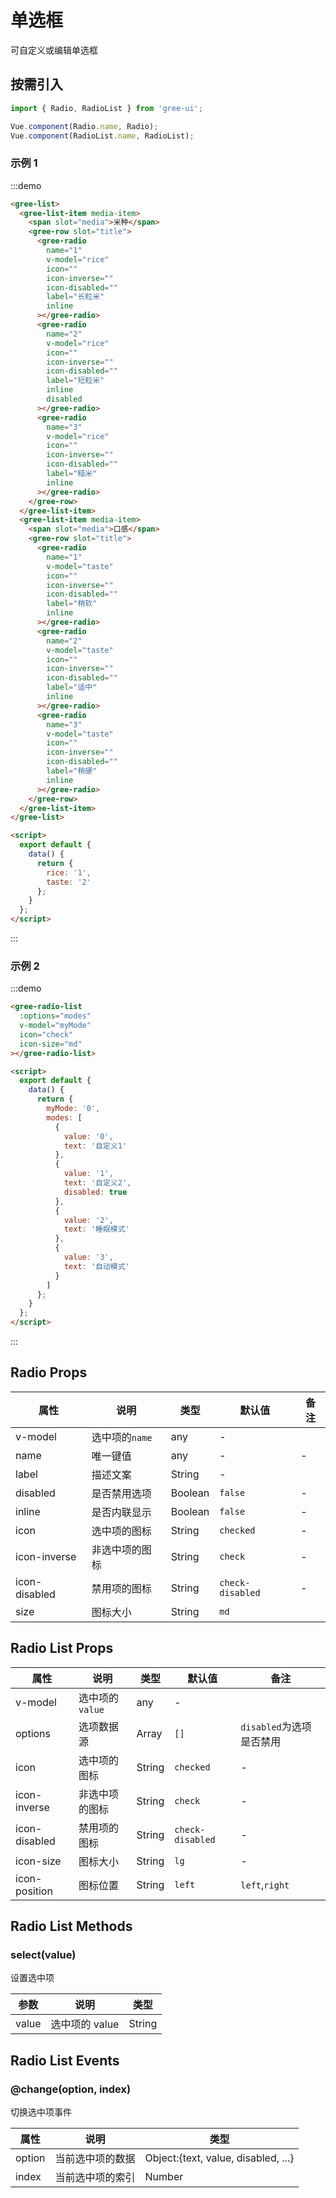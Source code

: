 # 单选框

可自定义或编辑单选框

## 按需引入

```javascript
import { Radio, RadioList } from 'gree-ui';

Vue.component(Radio.name, Radio);
Vue.component(RadioList.name, RadioList);
```

### 示例 1

:::demo

```html
<gree-list>
  <gree-list-item media-item>
    <span slot="media">米种</span>
    <gree-row slot="title">
      <gree-radio
        name="1"
        v-model="rice"
        icon=""
        icon-inverse=""
        icon-disabled=""
        label="长粒米"
        inline
      ></gree-radio>
      <gree-radio
        name="2"
        v-model="rice"
        icon=""
        icon-inverse=""
        icon-disabled=""
        label="短粒米"
        inline
        disabled
      ></gree-radio>
      <gree-radio
        name="3"
        v-model="rice"
        icon=""
        icon-inverse=""
        icon-disabled=""
        label="糙米"
        inline
      ></gree-radio>
    </gree-row>
  </gree-list-item>
  <gree-list-item media-item>
    <span slot="media">口感</span>
    <gree-row slot="title">
      <gree-radio
        name="1"
        v-model="taste"
        icon=""
        icon-inverse=""
        icon-disabled=""
        label="稍软"
        inline
      ></gree-radio>
      <gree-radio
        name="2"
        v-model="taste"
        icon=""
        icon-inverse=""
        icon-disabled=""
        label="适中"
        inline
      ></gree-radio>
      <gree-radio
        name="3"
        v-model="taste"
        icon=""
        icon-inverse=""
        icon-disabled=""
        label="稍硬"
        inline
      ></gree-radio>
    </gree-row>
  </gree-list-item>
</gree-list>

<script>
  export default {
    data() {
      return {
        rice: '1',
        taste: '2'
      };
    }
  };
</script>
```

:::

### 示例 2

:::demo

```html
<gree-radio-list
  :options="modes"
  v-model="myMode"
  icon="check"
  icon-size="md"
></gree-radio-list>

<script>
  export default {
    data() {
      return {
        myMode: '0',
        modes: [
          {
            value: '0',
            text: '自定义1'
          },
          {
            value: '1',
            text: '自定义2',
            disabled: true
          },
          {
            value: '2',
            text: '睡眠模式'
          },
          {
            value: '3',
            text: '自动模式'
          }
        ]
      };
    }
  };
</script>
```

:::

## Radio Props

| 属性          | 说明           | 类型    | 默认值           | 备注 |
| ------------- | -------------- | ------- | ---------------- | ---- |
| v-model       | 选中项的`name` | any     | \-               |      |
| name          | 唯一键值       | any     | \-               | \-   |
| label         | 描述文案       | String  | \-               |      |
| disabled      | 是否禁用选项   | Boolean | `false`          | \-   |
| inline        | 是否内联显示   | Boolean | `false`          | \-   |
| icon          | 选中项的图标   | String  | `checked`        | \-   |
| icon-inverse  | 非选中项的图标 | String  | `check`          | \-   |
| icon-disabled | 禁用项的图标   | String  | `check-disabled` | \-   |
| size          | 图标大小       | String  | `md`             |

## Radio List Props

| 属性          | 说明            | 类型   | 默认值           | 备注                     |
| ------------- | --------------- | ------ | ---------------- | ------------------------ |
| v-model       | 选中项的`value` | any    | \-               |                          |
| options       | 选项数据源      | Array  | `[]`             | `disabled`为选项是否禁用 |
| icon          | 选中项的图标    | String | `checked`        | \-                       |
| icon-inverse  | 非选中项的图标  | String | `check`          | \-                       |
| icon-disabled | 禁用项的图标    | String | `check-disabled` | \-                       |
| icon-size     | 图标大小        | String | `lg`             | \-                       |
| icon-position | 图标位置        | String | `left`           | `left`,`right`           |

## Radio List Methods

### select(value)

设置选中项

| 参数  | 说明           | 类型   |
| ----- | -------------- | ------ |
| value | 选中项的 value | String |

## Radio List Events

### @change(option, index)

切换选中项事件

| 属性   | 说明             | 类型                                |
| ------ | ---------------- | ----------------------------------- |
| option | 当前选中项的数据 | Object:{text, value, disabled, ...} |
| index  | 当前选中项的索引 | Number                              |

<script>
export default {
  data() {
    return {
      rice: '1',
      taste: '2',
      myMode: '0',
      modes: [
        {
          value: '0',
          text: '自定义1'
        },
        {
          value: '1',
          text: '自定义2',
          disabled: true
        },
        {
          value: '2',
          text: '睡眠模式'
        },
        {
          value: '3',
          text: '自动模式'
        }
      ]
    };
  }
};
</script>

<style lang="less" scoped>
.row {
  margin-left: 0;
  margin-right: 0;
  .gree-radio {
    &.is-inline {
      border: 1px solid #e4e4e4;
      border-radius: 4px;
      width: 72px;
      height: 42px;
      justify-content: center;
      &.is-checked {
        border-color: #f2da7c;
        background-color: #f2da7c;
      }
    }
  }
}
</style>

